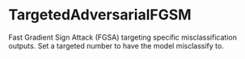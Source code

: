 # TargetedAdversarialFGSM
Fast Gradient Sign Attack (FGSA) targeting specific misclassification outputs.
Set a targeted number to have the model misclassify to.  
